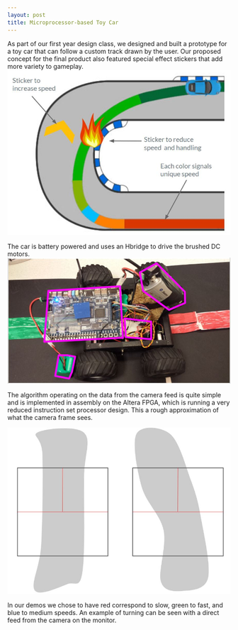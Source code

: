 ```yaml
---
layout: post
title: Microprocessor-based Toy Car
---
```



As part of our first year design class, we designed and built a prototype for a toy car that can follow a custom track drawn by the user.
Our proposed concept for the final product also featured special effect stickers that add more variety to gameplay.
![alt text](/assets/projects/concept.JPG)

The car is battery powered and uses an Hbridge to drive the brushed DC motors. 
![alt text](/assets/projects/prototype.JPG)

The algorithm operating on the data from the camera feed is quite simple and is implemented in assembly on the Altera FPGA, which is running a very reduced instruction set processor design. This a rough approximation of what the camera frame sees.


![alt text](/assets/projects/algorithm.JPG)

In our demos we chose to have red correspond to slow, green to fast, and blue to medium speeds.
An example of turning can be seen with a direct feed from the camera on the monitor.
